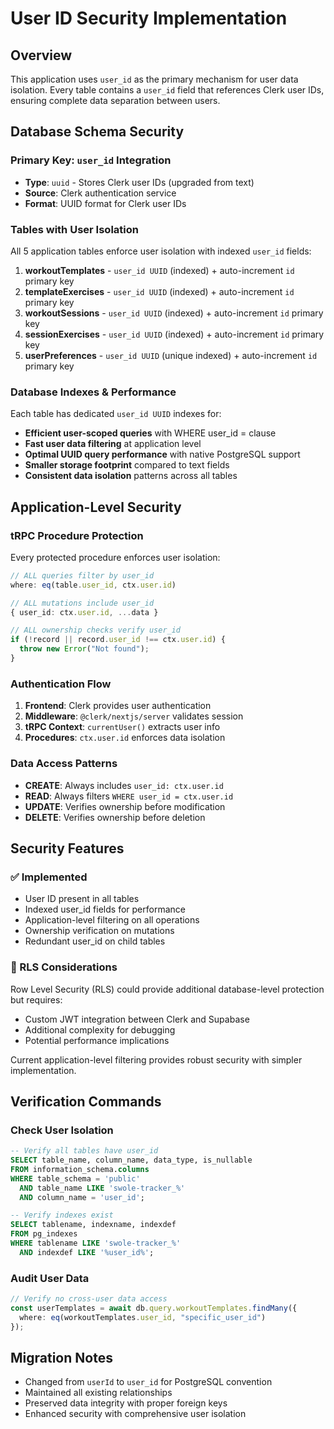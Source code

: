 # User ID Security Implementation

## Overview
This application uses `user_id` as the primary mechanism for user data isolation. Every table contains a `user_id` field that references Clerk user IDs, ensuring complete data separation between users.

## Database Schema Security

### Primary Key: `user_id` Integration
- **Type**: `uuid` - Stores Clerk user IDs (upgraded from text)
- **Source**: Clerk authentication service 
- **Format**: UUID format for Clerk user IDs

### Tables with User Isolation
All 5 application tables enforce user isolation with indexed `user_id` fields:

1. **workoutTemplates** - `user_id UUID` (indexed) + auto-increment `id` primary key
2. **templateExercises** - `user_id UUID` (indexed) + auto-increment `id` primary key  
3. **workoutSessions** - `user_id UUID` (indexed) + auto-increment `id` primary key
4. **sessionExercises** - `user_id UUID` (indexed) + auto-increment `id` primary key
5. **userPreferences** - `user_id UUID` (unique indexed) + auto-increment `id` primary key

### Database Indexes & Performance
Each table has dedicated `user_id UUID` indexes for:
- **Efficient user-scoped queries** with WHERE user_id = clause
- **Fast user data filtering** at application level  
- **Optimal UUID query performance** with native PostgreSQL support
- **Smaller storage footprint** compared to text fields
- **Consistent data isolation** patterns across all tables

## Application-Level Security

### tRPC Procedure Protection
Every protected procedure enforces user isolation:

```typescript
// ALL queries filter by user_id
where: eq(table.user_id, ctx.user.id)

// ALL mutations include user_id
{ user_id: ctx.user.id, ...data }

// ALL ownership checks verify user_id
if (!record || record.user_id !== ctx.user.id) {
  throw new Error("Not found");
}
```

### Authentication Flow
1. **Frontend**: Clerk provides user authentication
2. **Middleware**: `@clerk/nextjs/server` validates session
3. **tRPC Context**: `currentUser()` extracts user info
4. **Procedures**: `ctx.user.id` enforces data isolation

### Data Access Patterns
- **CREATE**: Always includes `user_id: ctx.user.id`
- **READ**: Always filters `WHERE user_id = ctx.user.id`
- **UPDATE**: Verifies ownership before modification
- **DELETE**: Verifies ownership before deletion

## Security Features

### ✅ Implemented
- User ID present in all tables
- Indexed user_id fields for performance
- Application-level filtering on all operations
- Ownership verification on mutations
- Redundant user_id on child tables

### 🔄 RLS Considerations
Row Level Security (RLS) could provide additional database-level protection but requires:
- Custom JWT integration between Clerk and Supabase
- Additional complexity for debugging
- Potential performance implications

Current application-level filtering provides robust security with simpler implementation.

## Verification Commands

### Check User Isolation
```sql
-- Verify all tables have user_id
SELECT table_name, column_name, data_type, is_nullable
FROM information_schema.columns 
WHERE table_schema = 'public' 
  AND table_name LIKE 'swole-tracker_%' 
  AND column_name = 'user_id';

-- Verify indexes exist
SELECT tablename, indexname, indexdef
FROM pg_indexes 
WHERE tablename LIKE 'swole-tracker_%' 
  AND indexdef LIKE '%user_id%';
```

### Audit User Data
```typescript
// Verify no cross-user data access
const userTemplates = await db.query.workoutTemplates.findMany({
  where: eq(workoutTemplates.user_id, "specific_user_id")
});
```

## Migration Notes
- Changed from `userId` to `user_id` for PostgreSQL convention
- Maintained all existing relationships
- Preserved data integrity with proper foreign keys
- Enhanced security with comprehensive user isolation
